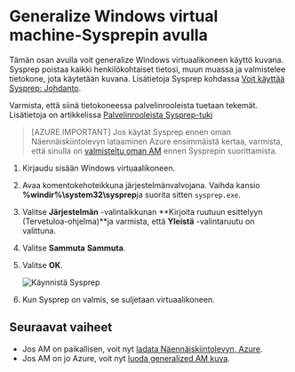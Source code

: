 <properties
    pageTitle="Yleistä Windows Näennäiskiintolevyn | Microsoft Azure"
    description="Opettele Sysprep generalize Windows-AM käytettäväksi resurssien hallinnan käyttöönottomalli."
    services="virtual-machines-windows"
    documentationCenter=""
    authors="cynthn"
    manager="timlt"
    editor="tysonn"
    tags="azure-resource-manager"/>

<tags
    ms.service="virtual-machines-windows"
    ms.workload="infrastructure-services"
    ms.tgt_pltfrm="vm-windows"
    ms.devlang="na"
    ms.topic="article"
    ms.date="10/20/2016"
    ms.author="cynthn"/>
    
    
    
    
# <a name="generalize-a-windows-virtual-machine-using-sysprep"></a>Generalize Windows virtual machine-Sysprepin avulla

Tämän osan avulla voit generalize Windows virtuaalikoneen käyttö kuvana. Sysprep poistaa kaikki henkilökohtaiset tietosi, muun muassa ja valmistelee tietokone, jota käytetään kuvana. Lisätietoja Sysprep kohdassa [Voit käyttää Sysprep: Johdanto](http://technet.microsoft.com/library/bb457073.aspx).

Varmista, että siinä tietokoneessa palvelinrooleista tuetaan tekemät. Lisätietoja on artikkelissa [Palvelinrooleista Sysprep-tuki](https://msdn.microsoft.com/windows/hardware/commercialize/manufacture/desktop/sysprep-support-for-server-roles)

>[AZURE.IMPORTANT] Jos käytät Sysprep ennen oman Näennäiskiintolevyn lataaminen Azure ensimmäistä kertaa, varmista, että sinulla on [valmisteltu oman AM](virtual-machines-windows-prepare-for-upload-vhd-image.md) ennen Sysprepin suorittamista. 

1. Kirjaudu sisään Windows virtuaalikoneen.

2. Avaa komentokehoteikkuna järjestelmänvalvojana. Vaihda kansio **%windir%\system32\sysprep**ja suorita sitten `sysprep.exe`.

3. Valitse **Järjestelmän** -valintaikkunan **Kirjoita ruutuun esittelyyn (Tervetuloa-ohjelma)**ja varmista, että **Yleistä** -valintaruutu on valittuna.

4. Valitse **Sammuta** **Sammuta**.

5. Valitse **OK**.

    ![Käynnistä Sysprep](./media/virtual-machines-windows-upload-image/sysprepgeneral.png)

6. Kun Sysprep on valmis, se suljetaan virtuaalikoneen. 

## <a name="next-steps"></a>Seuraavat vaiheet

- Jos AM on paikallisen, voit nyt [ladata Näennäiskiintolevyn, Azure](virtual-machines-windows-upload-image.md).
- Jos AM on jo Azure, voit nyt [luoda generalized AM kuva](virtual-machines-windows-capture-image.md).